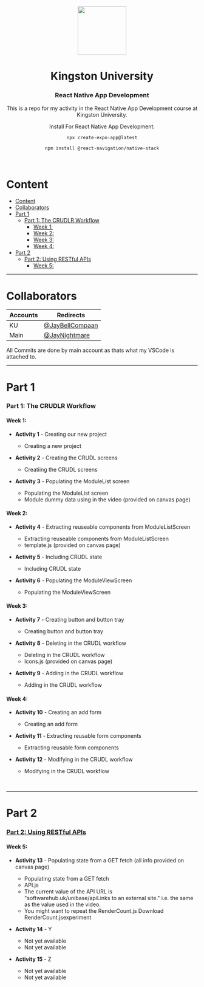 <div align="center">
    <img src="./src/images/react-image.png" height="128" >
</div>

<div align=center>
    <h1>Kingston University</h1>
    <h3>React Native App Development</h3>
    <p>This is a repo for my activity in the React Native App Development course at Kingston University.</p>
Install For React Native App Development: 

`npx create-expo-app@latest`

`npm install @react-navigation/native-stack`
</div>
<br/>

Content
=============================
- [Content](#content)
- [Collaborators](#collaborators)
- [Part 1](#part-1)
    - [Part 1: The CRUDLR Workflow](#part-1-the-crudlr-workflow)
      - [Week 1:](#week-1)
      - [Week 2:](#week-2)
      - [Week 3:](#week-3)
      - [Week 4:](#week-4)
- [Part 2](#part-2)
    - [Part 2: Using RESTful APIs](#part-2-using-restful-apis)
      - [Week 5:](#week-5)
---

# Collaborators
| Accounts | Redirects |
|----------|-----------|
| KU | [@JayBellCompaan](https://github.com/JayBellCompaan) |
| Main | [@JayNightmare](https://github.com/JayNightmare) |

All Commits are done by main account as thats what my VSCode is attached to.

---
# Part 1
### Part 1: The CRUDLR Workflow
#### Week 1:
- **Activity 1** - Creating our new project
  - Creating a new project

- **Activity 2** - Creating the CRUDL screens
    - Creatiing the CRUDL screens

- **Activity 3** - Populating the ModuleList screen
    - Populating the ModuleList screen
    - Module dummy data using in the video (provided on canvas page)

#### Week 2:
- **Activity 4** - Extracting reuseable components from ModuleListScreen
  - Extracting reuseable components from ModuleListScreen
  - template.js (provided on canvas page)

- **Activity 5** - Including CRUDL state
  - Including CRUDL state

- **Activity 6** - Populating the ModuleViewScreen
  - Populating the ModuleViewScreen

#### Week 3:
- **Activity 7** - Creating button and button tray
  - Creating button and button tray

- **Activity 8** - Deleting in the CRUDL workflow
  -  Deleting in the CRUDL workflow
  -  Icons.js (provided on canvas page)

- **Activity 9** - Adding in the CRUDL workflow
  - Adding in the CRUDL workflow

#### Week 4:
- **Activity 10** - Creating an add form
  - Creating an add form

- **Activity 11** - Extracting reusable form components
  - Extracting reusable form components

- **Activity 12** - Modifying in the CRUDL workflow
  - Modifying in the CRUDL workflow

<br/>

---

# Part 2
### <ins>Part 2: Using RESTful APIs</ins>
#### Week 5:
- **Activity 13** - Populating state from a GET fetch (all info provided on canvas page)
  - Populating state from a GET fetch
  - API.js
  - The current value of the API URL is "softwarehub.uk/unibase/apiLinks to an external site." i.e. the same as the value used in the video.
  - You might want to repeat the RenderCount.js Download RenderCount.jsexperiment 

- **Activity 14** - Y
  - Not yet available
  - Not yet available

- **Activity 15** - Z
  - Not yet available
  - Not yet available
